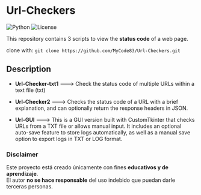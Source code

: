# Url-Checkers
![Python](https://img.shields.io/badge/Python-3.x-blue)
![License](https://img.shields.io/badge/License-MIT-green)

This repository contains 3 scripts to view the **status code** of a web page.

clone with:
`git clone https://github.com/MyCode83/Url-Checkers.git`

## Description
- **Url-Checker-txt1** ---> Check the status code of multiple URLs within a text file (txt)

- **Url-Checker2** --->  Checks the status code of a URL with a brief explanation, and can optionally return the response headers in JSON.

- **Url-GUI**  --->  This is a GUI version built with CustomTkinter that checks URLs from a TXT file or allows manual input. It includes an optional auto-save feature to store logs automatically, as well as a manual save    
                     option to export logs in TXT or LOG format.

### Disclaimer
Este proyecto está creado únicamente con fines **educativos y de aprendizaje**.  
El autor **no se hace responsable** del uso indebido que puedan darle terceras personas.

